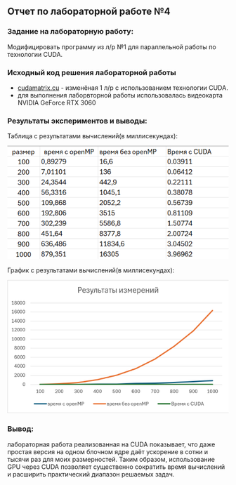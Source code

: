 ## Отчет по лабораторной работе №4
### Задание на лабораторную работу:
Модифицировать программу из л/р №1 для параллельной работы по
технологии CUDA.
### Исходный код решения лабораторной работы
* [cudamatrix.cu](cudamatrix.cu) - изменёная 1 л/р с использованием технологии CUDA.
* для выполнения лаборвторной работы использовалась видеокарта NVIDIA GeForce RTX 3060
### Результаты экспериментов и выводы:
Таблица с результатами вычислений(в миллисекундах):

![Таблица](screenshots/table.png)

График с результатами вычислений(в миллисекундах):

![График](screenshots/graph.png)

### Вывод:
лабораторная работа реализованная на CUDA показывает, что даже простая версия на одном блочном ядре даёт ускорение в сотни и тысячи раз для моих размерностей. Таким образом, использование GPU через CUDA позволяет существенно сократить время вычислений и расширить практический диапазон решаемых задач.
